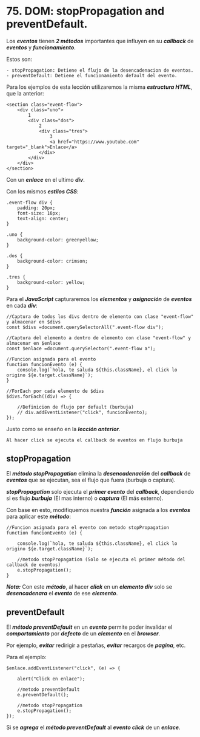 # 75. DOM: stopPropagation and preventDefault.

Los ***eventos*** tienen ***2 métodos*** importantes que influyen en su ***callback*** de ***eventos*** y ***funcionamiento***.

Estos son:

	- stopPropagation: Detiene el flujo de la desencadenacion de eventos.
	- preventDefault: Detiene el funcionamiento default del evento.

Para los ejemplos de esta lección utilizaremos la misma ***estructura HTML***, que la anterior:

~~~
<section class="event-flow">
	<div class="uno">
		1
		<div class="dos">
			2
			<div class="tres">
				3
				<a href="https://www.youtube.com" target="_blank">Enlace</a>
			</div>
		</div>
	</div>
</section>
~~~

Con un ***enlace*** en el ultimo ***div***.

Con los mismos ***estilos CSS***:

~~~
.event-flow div {
	padding: 20px;
	font-size: 16px;
	text-align: center;
}

.uno {
	background-color: greenyellow;
}

.dos {
	background-color: crimson;
}

.tres {
	background-color: yellow;
}
~~~

Para el ***JavaScript*** capturaremos los ***elementos*** y ***asignación*** de ***eventos*** en cada ***div***:

~~~
//Captura de todos los divs dentro de elemento con clase "event-flow" y almacenar en $divs
const $divs =document.querySelectorAll(".event-flow div");

//Captura del elemento a dentro de elemento con clase "event-flow" y almacenar en $enlace
const $enlace =document.querySelector(".event-flow a");

//Funcion asignada para el evento
function funcionEvento (e) {
	console.log(`hola, te saluda ${this.className}, el click lo origino ${e.target.className}`);
}

//ForEach por cada elemento de $divs
$divs.forEach((div) => {

	//Definicion de flujo por default (burbuja)
	// div.addEventListener("click", funcionEvento);
});
~~~

Justo como se enseño en la ***lección anterior***.

	Al hacer click se ejecuta el callback de eventos en flujo burbuja

## stopPropagation

El ***método stopPropagation*** elimina la ***desencadenación*** del ***callback*** de ***eventos*** que se ejecutan, sea el flujo que fuera (burbuja o captura).

***stopPropagation*** solo ejecuta el ***primer evento*** del ***callback***, dependiendo si es flujo ***burbuja*** (El mas interno) o ***captura*** (El más externo).

Con base en esto, modifiquemos nuestra ***función*** asignada a los ***eventos*** para aplicar este ***método***:

~~~
//Funcion asignada para el evento con metodo stopPropagation
function funcionEvento (e) {

	console.log(`hola, te saluda ${this.className}, el click lo origino ${e.target.className}`);

	//metodo stopPropagation (Solo se ejecuta el primer método del callback de eventos)
	e.stopPropagation();
}
~~~

***Nota:*** Con este ***método***, al hacer ***click*** en un ***elemento div*** solo se ***desencadenara*** el ***evento*** de ese ***elemento***.

## preventDefault

El ***método preventDefault*** en un ***evento*** permite poder invalidar el ***comportamiento*** por ***defecto*** de un ***elemento*** en el ***browser***.

Por ejemplo, ***evitar*** redirigir a pestañas, ***evitar*** recargos de ***pagina***, etc.

Para el ejemplo:

~~~
$enlace.addEventListener("click", (e) => {

	alert("Click en enlace");

	//metodo preventDefault
	e.preventDefault();

	//metodo stopPropagation
	e.stopPropagation();
});
~~~

Si se ***agrega*** el ***método preventDefault*** al ***evento click*** de un ***enlace***.
